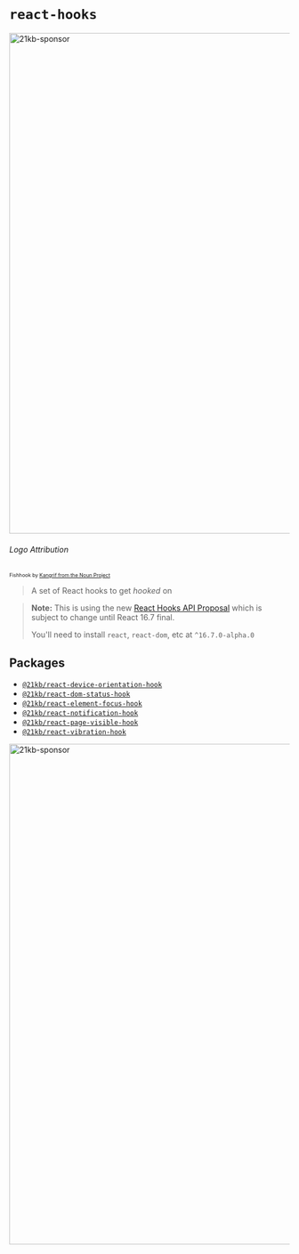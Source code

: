 # `react-hooks`

<a href="https://21kb.now.sh/" target="_blank" rel="noopener noreferrer"><img width="900" src="https://s3.ca-central-1.amazonaws.com/kimchi-now-sh-site-images/images/react-hooks%402x.png" alt="21kb-sponsor" /></a>

###### Logo Attribution
<p style="font-size: 9px">Fishhook by <a href="https://thenounproject.com/search/?q=fish%20hook&i=1194183" target="_blank" rel="noopener noreferrer">Kangrif from the Noun Project</a></p>

> A set of React hooks to get _hooked_ on

> **Note:** This is using the new [React Hooks API Proposal](https://reactjs.org/docs/hooks-intro.html)
> which is subject to change until React 16.7 final.
>
> You'll need to install `react`, `react-dom`, etc at `^16.7.0-alpha.0`

## Packages
- [`@21kb/react-device-orientation-hook`](/packages/react-device-orientation-hook)
- [`@21kb/react-dom-status-hook`](/packages/react-dom-status-hook)
- [`@21kb/react-element-focus-hook`](/packages/react-element-focus-hook)
- [`@21kb/react-notification-hook`](/packages/react-notification-hook)
- [`@21kb/react-page-visible-hook`](/packages/react-page-visible-hook)
- [`@21kb/react-vibration-hook`](/packages/react-vibration-hook)

<a href="https://21kb.now.sh/" target="_blank" rel="noopener noreferrer"><img width="900" src="https://s3.ca-central-1.amazonaws.com/kimchi-now-sh-site-images/images/sponsored%402x.png" alt="21kb-sponsor" /></a>
